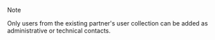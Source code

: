 <!-- markdownlint-disable-file MD041 -->
> [!NOTE]
> Only users from the existing partner's user collection can be added as administrative or technical contacts.

